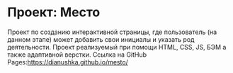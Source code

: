 # Проект: Место

 Проект по созданию интерактивной страницы, где пользователь (на данном этапе) может добавить свои инициалы и указать род деятельности. Проект  реализуемый при помощи HTML, CSS, JS, БЭМ а также адаптивной верстки. 
 Ссылка на GitHub Pages:https://dianushka.github.io/mesto/
 